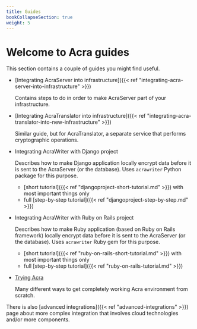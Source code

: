 ```yaml
---
title: Guides
bookCollapseSection: true
weight: 5
---
```


# Welcome to Acra guides

This section contains a couple of guides you might find useful.

* [Integrating AcraServer into infrastructure]({{< ref "integrating-acra-server-into-infrastructure" >}})

  Contains steps to do in order to make AcraServer part of your infrastructure.

* [Integrating AcraTranslator into infrastructure]({{< ref "integrating-acra-translator-into-new-infrastructure" >}})

  Similar guide, but for AcraTranslator, a separate service that performs cryptographic operations.

* Integrating AcraWriter with Django project

  Describes how to make Django application locally encrypt data before it is sent to the AcraServer (or the database).
  Uses `acrawriter` Python package for this purpose.

  * [short tutorial]({{< ref "djangoproject-short-tutorial.md" >}}) with most important things only
  * full [step-by-step tutorial]({{< ref "djangoproject-step-by-step.md" >}})

* Integrating AcraWriter with Ruby on Rails project

  Describes how to make Ruby application (based on Ruby on Rails framework) locally encrypt data
  before it is sent to the AcraServer (or the database).
  Uses `acrawriter` Ruby gem for this purpose.

  * [short tutorial]({{< ref "ruby-on-rails-short-tutorial.md" >}}) with most important things only
  * full [step-by-step tutorial]({{< ref "ruby-on-rails-tutorial.md" >}})

* [Trying Acra](/acra/getting-started/trying/)

  Many different ways to get completely working Acra environment from scratch.

There is also [advanced integrations]({{< ref "advanced-integrations" >}}) page
about more complex integration that involves cloud technologies and/or more components.
